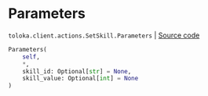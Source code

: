 # Parameters
`toloka.client.actions.SetSkill.Parameters` | [Source code](https://github.com/Toloka/toloka-kit/blob/v0.1.24/src/client/actions.py#L179)

```python
Parameters(
    self,
    *,
    skill_id: Optional[str] = None,
    skill_value: Optional[int] = None
)
```

